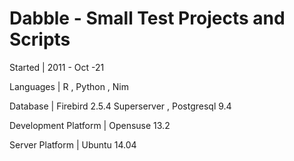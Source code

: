 Dabble - Small Test Projects and Scripts
==========================================


Started                | 2011 - Oct -21

Languages              | R , Python , Nim

Database               | Firebird 2.5.4 Superserver , Postgresql 9.4 

Development Platform   | Opensuse 13.2 

Server Platform        | Ubuntu 14.04 








